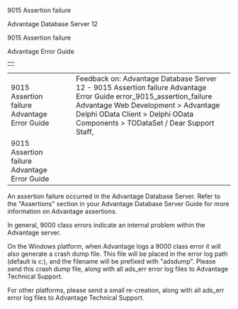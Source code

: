 9015 Assertion failure




Advantage Database Server 12  

9015 Assertion failure

Advantage Error Guide

|  |
| --- |
|  |

|  |  |  |  |  |
| --- | --- | --- | --- | --- |
| 9015 Assertion failure  Advantage Error Guide |  |  | Feedback on: Advantage Database Server 12 - 9015 Assertion failure Advantage Error Guide error\_9015\_assertion\_failure Advantage Web Development > Advantage Delphi OData Client > Delphi OData Components > TODataSet / Dear Support Staff, |  |
| 9015 Assertion failure  Advantage Error Guide |  |  |  |  |

An assertion failure occurred in the Advantage Database Server. Refer to the "Assertions" section in your Advantage Database Server Guide for more information on Advantage assertions.

In general, 9000 class errors indicate an internal problem within the Advantage server.

On the Windows platform, when Advantage logs a 9000 class error it will also generate a crash dump file. This file will be placed in the error log path (default is c:\), and the filename will be prefixed with "adsdump". Please send this crash dump file, along with all ads\_err error log files to Advantage Technical Support.

For other platforms, please send a small re-creation, along with all ads\_err error log files to Advantage Technical Support.